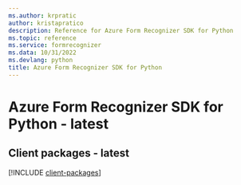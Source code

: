 ```yaml
---
ms.author: krpratic
author: kristapratico
description: Reference for Azure Form Recognizer SDK for Python
ms.topic: reference
ms.service: formrecognizer
ms.data: 10/31/2022
ms.devlang: python
title: Azure Form Recognizer SDK for Python
---
```

# Azure Form Recognizer SDK for Python - latest

## Client packages - latest
[!INCLUDE [client-packages](form-recognizer-client-index.md)]